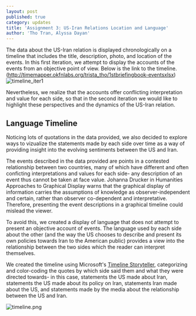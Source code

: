 ```yaml
---
layout: post
published: true
category: updates
title: 'Assignment 3: US-Iran Relations Location and Language'
author: 'Tho Tran, Alyssa Dayan'
---
```


The data about the US-Iran relation is displayed chronologically on a timeline that includes the title, description, photo, and location of the events. In this first iteration, we attempt to display the accounts of the events from an objective point of view. Below is the link to the timeline.
(http://timemapper.okfnlabs.org/trista_tho/1stbriefingbook-eventsxlsx)
![timeline_iter1]({{site.baseurl}}/assets/us_iran_timeline_iter1.png)

Nevertheless, we realize that the accounts offer conflicting interpretation and value for each side, so that in the second iteration we would like to highlight these perspectives and the dynamics of the US-Iran relation. 

## Language Timeline 
Noticing lots of quotations in the data provided, we also decided to explore ways to vizualize the statements made by each side over time as a way of providing insight into the evolving sentiments between the US and Iran. 

The events described in the data provided are points in a contested relationship between two countries, many of which have different and often conficting interpretations and values for each side- any description of an event thus cannot be taken at face value. Johanna Drucker in Humanities Approaches to Graphical Display warns that the graphical display of information carries the assumptions of knowledge as observer-independent and certain, rather than observer co-dependent and interpretative. Therefore, presenting the event descriptions in a graphical timeline could mislead the viewer. 

To avoid this, we created a display of language that does not attempt to present an objective account of events. The language used by each side about the other (and the way the US chooses to describe and present its own policies towards Iran to the American public) provides a view into the relationship between the two sides which the reader can interpret themselves.

We created the timeline using Microsoft's [Timeline Storyteller](https://timelinestoryteller.com/), categorizing and color-coding the quotes by which side said them and what they were directed towards- in this case, statements the US made about Iran, statements the US made about its policy on Iran, statements Iran made about the US, and statements made by the media about the relationship between the US and Iran.

![timeline.png]({{site.baseurl}}/assets/timeline.png)

